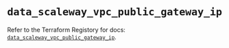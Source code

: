 # `data_scaleway_vpc_public_gateway_ip`

Refer to the Terraform Registory for docs: [`data_scaleway_vpc_public_gateway_ip`](https://registry.terraform.io/providers/scaleway/scaleway/2.17.0/docs/data-sources/vpc_public_gateway_ip).
